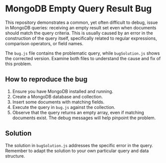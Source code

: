 # MongoDB Empty Query Result Bug

This repository demonstrates a common, yet often difficult to debug, issue in MongoDB queries:  receiving an empty result set even when documents should match the query criteria.  This is usually caused by an error in the construction of the query itself, specifically related to regular expressions, comparison operators, or field names.

The `bug.js` file contains the problematic query, while `bugSolution.js` shows the corrected version.  Examine both files to understand the cause and fix of this problem.

## How to reproduce the bug
1. Ensure you have MongoDB installed and running.
2. Create a MongoDB database and collection.
3. Insert some documents with matching fields.
4. Execute the query in `bug.js` against the collection.
5. Observe that the query returns an empty array, even if matching documents exist.  The debug messages will help pinpoint the problem.

## Solution
The solution in `bugSolution.js` addresses the specific error in the query.  Remember to adapt the solution to your own particular query and data structure.